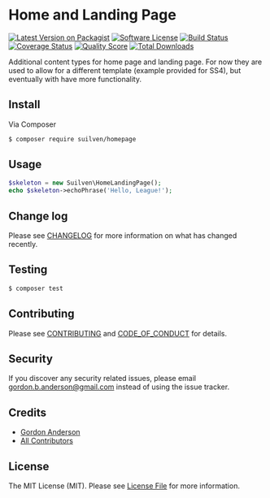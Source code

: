 # Home and Landing Page

[![Latest Version on Packagist][ico-version]][link-packagist]
[![Software License][ico-license]](LICENSE.md)
[![Build Status][ico-travis]][link-travis]
[![Coverage Status][ico-scrutinizer]][link-scrutinizer]
[![Quality Score][ico-code-quality]][link-code-quality]
[![Total Downloads][ico-downloads]][link-downloads]


Additional content types for home page and landing page.  For now they are used to allow for a 
different template (example provided for SS4), but eventually with have more functionality.

## Install

Via Composer

``` bash
$ composer require suilven/homepage
```

## Usage

``` php
$skeleton = new Suilven\HomeLandingPage();
echo $skeleton->echoPhrase('Hello, League!');
```

## Change log

Please see [CHANGELOG](CHANGELOG.md) for more information on what has changed recently.

## Testing

``` bash
$ composer test
```

## Contributing

Please see [CONTRIBUTING](CONTRIBUTING.md) and [CODE_OF_CONDUCT](CODE_OF_CONDUCT.md) for details.

## Security

If you discover any security related issues, please email gordon.b.anderson@gmail.com instead of using the issue tracker.

## Credits

- [Gordon Anderson][link-author]
- [All Contributors][link-contributors]

## License

The MIT License (MIT). Please see [License File](LICENSE.md) for more information.

[ico-version]: https://img.shields.io/packagist/v/suilven/homepage.svg?style=flat-square
[ico-license]: https://img.shields.io/badge/license-MIT-brightgreen.svg?style=flat-square
[ico-travis]: https://img.shields.io/travis/suilven/homepage/master.svg?style=flat-square
[ico-scrutinizer]: https://img.shields.io/scrutinizer/coverage/g/suilven/homepage.svg?style=flat-square
[ico-code-quality]: https://img.shields.io/scrutinizer/g/suilven/homepage.svg?style=flat-square
[ico-downloads]: https://img.shields.io/packagist/dt/suilven/homepage.svg?style=flat-square

[link-packagist]: https://packagist.org/packages/suilven/homepage
[link-travis]: https://travis-ci.org/suilven/homepage
[link-scrutinizer]: https://scrutinizer-ci.com/g/suilven/homepage/code-structure
[link-code-quality]: https://scrutinizer-ci.com/g/suilven/homepage
[link-downloads]: https://packagist.org/packages/suilven/homepage
[link-author]: https://github.com/gordonbanderson
[link-contributors]: ../../contributors
